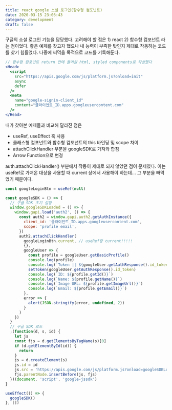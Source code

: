 ```yaml
---
title: react google 소셜 로그인(함수형 컴포넌트)
date: 2020-03-15 23:03:43
category: development
draft: false
---
```


구글의 소셜 로그인 기능을 담당했다. 고려해야 할 점은 1) react 2) 함수형 컴포넌트 라는 점이었다. 좋은 예제를 찾고자 했으나 내 능력이 부족한 탓인지 제대로 작동하는 코드를 찾기 힘들었다. 나중에 써먹을 목적으로 코드를 기록해둔다.

```jsx
// 함수형 컴포넌트 return 안에 들어갈 html, styled components로 작성했다
<Head>
  <script
    src="https://apis.google.com/js/platform.js?onload=init"
    async
    defer
  />
  <meta
    name="google-signin-client_id"
    content="클라이언트_ID.apps.googleusercontent.com"
  />
</Head>
```

내가 찾아본 예제들과 비교해 달라진 점은

- useRef, useEffect 훅 사용
- 클래스형 컴포넌트와 함수형 컴포넌트의 this 바인딩 및 scope 차이
- attachClickHandler 부분을 googleSDK로 가져와 합침
- Arrow Function으로 변경

auth.attachClickHandler() 부분에서 작동이 제대로 되지 않았던 점이 문제였다. 이는 useRef로 가져온 대상을 사용할 때 current 상에서 사용해야 하는데... 그 부분을 빼먹었기 때문이다.

```jsx
const googleLoginBtn = useRef(null)

const googleSDK = () => {
  // 구글 SDK 초기 설정
  window.googleSDKLoaded = () => {
    window.gapi.load('auth2', () => {
      const auth2 = window.gapi.auth2.getAuthInstance({
        client_id: '클라이언트_ID.apps.googleusercontent.com',
        scope: 'profile email',
      })
      auth2.attachClickHandler(
        googleLoginBtn.current, // useRef랑 current!!!!!
        {},
        googleUser => {
          const profile = googleUser.getBasicProfile()
          console.log(profile)
          console.log(`Token || ${googleUser.getAuthResponse().id_token}`)
          setToken(googleUser.getAuthResponse().id_token)
          console.log(`ID: ${profile.getId()}`)
          console.log(`Name: ${profile.getName()}`)
          console.log(`Image URL: ${profile.getImageUrl()}`)
          console.log(`Email: ${profile.getEmail()}`)
        },
        error => {
          alert(JSON.stringify(error, undefined, 2))
        }
      )
    })
  }
  // 구글 SDK 로드
  ;(function(d, s, id) {
    let js
    const fjs = d.getElementsByTagName(s)[0]
    if (d.getElementById(id)) {
      return
    }
    js = d.createElement(s)
    js.id = id
    js.src = 'https://apis.google.com/js/platform.js?onload=googleSDKLoaded'
    fjs.parentNode.insertBefore(js, fjs)
  })(document, 'script', 'google-jssdk')
}

useEffect(() => {
  googleSDK()
}, [])
```
